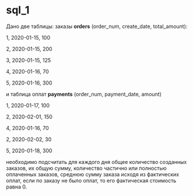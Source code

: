 # sql_1


Дано две таблицы:
заказы <b>orders</b> (order_num, create_date, total_amount):
<p> 1, 2020-01-15, 100
<p>2, 2020-01-15, 200
<p>3, 2020-01-15, 125
<p>4, 2020-01-16, 70
<p>5, 2020-01-16, 300
<p>и таблица оплат <b>payments</b> (order_num, payment_date, amount)
<p>1, 2020-01-17, 100
<p>2, 2020-02-01, 150
<p>4, 2020-01-16, 70
<p>2, 2020-02-02, 30
<p>5, 2020-01-18, 300
<p>необходимо подсчитать для каждого дня общее количество созданных заказов, их общую сумму, количество частично или полностью оплаченных заказов, среднюю сумму заказа исходя из фактических оплат, если по заказу не было оплат, то его фактическая стоимость равна 0.
